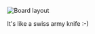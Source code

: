 ![Board layout](https://user-images.githubusercontent.com/10560652/31866898-438c1a9e-b786-11e7-9c0c-7c066dcd5fe9.png)

It's like a swiss army knife :-)
